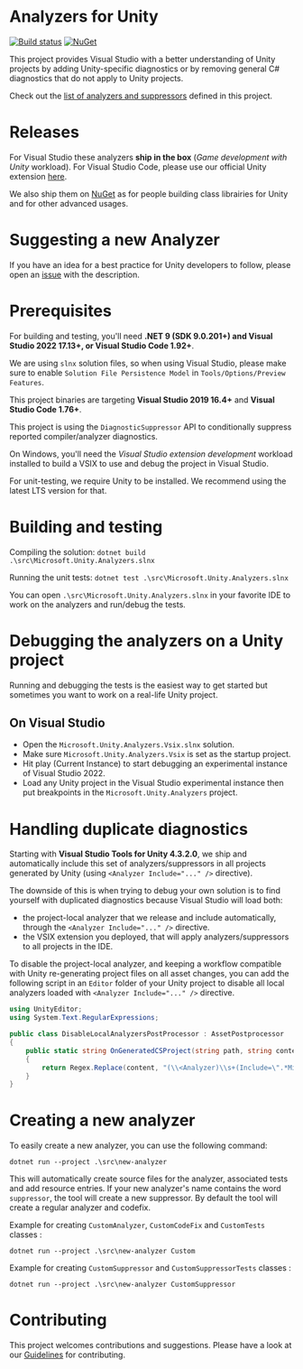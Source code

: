 # Analyzers for Unity

[![Build status](https://github.com/microsoft/Microsoft.Unity.Analyzers/workflows/CI/badge.svg)](https://github.com/microsoft/Microsoft.Unity.Analyzers/actions?query=workflow%3ACI)
[![NuGet](https://img.shields.io/nuget/v/Microsoft.Unity.Analyzers.svg)](https://nuget.org/packages/Microsoft.Unity.Analyzers)

This project provides Visual Studio with a better understanding of Unity projects by adding Unity-specific diagnostics or by removing general C# diagnostics that do not apply to Unity projects.

Check out the [list of analyzers and suppressors](doc/index.md) defined in this project.

# Releases

For Visual Studio these analyzers **ship in the box** (_Game development with Unity_ workload). For Visual Studio Code, please use our official Unity extension [here](https://marketplace.visualstudio.com/items?itemName=VisualStudioToolsForUnity.vstuc).

We also ship them on [NuGet](https://nuget.org/packages/Microsoft.Unity.Analyzers) as for people building class librairies for Unity and for other advanced usages.

# Suggesting a new Analyzer

If you have an idea for a best practice for Unity developers to follow, please open an [issue](https://github.com/microsoft/Microsoft.Unity.Analyzers/issues/new?template=Feature_request.md) with the description.

# Prerequisites

For building and testing, you'll need **.NET 9 (SDK 9.0.201+) and Visual Studio 2022 17.13+, or Visual Studio Code 1.92+**.

We are using `slnx` solution files, so when using Visual Studio, please make sure to enable `Solution File Persistence Model` in `Tools/Options/Preview Features`.

This project binaries are targeting **Visual Studio 2019 16.4+** and **Visual Studio Code 1.76+**.

This project is using the `DiagnosticSuppressor` API to conditionally suppress reported compiler/analyzer diagnostics.

On Windows, you'll need the _Visual Studio extension development_ workload installed to build a VSIX to use and debug the project in Visual Studio.

For unit-testing, we require Unity to be installed. We recommend using the latest LTS version for that.

# Building and testing

Compiling the solution:
`dotnet build .\src\Microsoft.Unity.Analyzers.slnx`

Running the unit tests:
`dotnet test .\src\Microsoft.Unity.Analyzers.slnx`

You can open `.\src\Microsoft.Unity.Analyzers.slnx` in your favorite IDE to work on the analyzers and run/debug the tests.

# Debugging the analyzers on a Unity project

Running and debugging the tests is the easiest way to get started but sometimes you want to work on a real-life Unity project.

## On Visual Studio

- Open the `Microsoft.Unity.Analyzers.Vsix.slnx` solution.
- Make sure `Microsoft.Unity.Analyzers.Vsix` is set as the startup project.
- Hit play (Current Instance) to start debugging an experimental instance of Visual Studio 2022.
- Load any Unity project in the Visual Studio experimental instance then put breakpoints in the `Microsoft.Unity.Analyzers` project.

# Handling duplicate diagnostics 

Starting with **Visual Studio Tools for Unity 4.3.2.0**, we ship and automatically include this set of analyzers/suppressors in all projects generated by Unity (using `<Analyzer Include="..." />` directive).

The downside of this is when trying to debug your own solution is to find yourself with duplicated diagnostics because Visual Studio will load both:
- the project-local analyzer that we release and include automatically, through the `<Analyzer Include="..." />` directive. 
- the VSIX extension you deployed, that will apply analyzers/suppressors to all projects in the IDE.

To disable the project-local analyzer, and keeping a workflow compatible with Unity re-generating project files on all asset changes, you can add the following script in an `Editor` folder of your Unity project to disable all local analyzers loaded with `<Analyzer Include="..." />` directive.

```csharp
using UnityEditor;
using System.Text.RegularExpressions;

public class DisableLocalAnalyzersPostProcessor : AssetPostprocessor
{
	public static string OnGeneratedCSProject(string path, string content)
	{
		return Regex.Replace(content, "(\\<Analyzer)\\s+(Include=\".*Microsoft\\.Unity\\.Analyzers\\.dll\")", "$1 Condition=\"false\" $2");
	}
}
```

# Creating a new analyzer 

To easily create a new analyzer, you can use the following command:

`dotnet run --project .\src\new-analyzer`

This will automatically create source files for the analyzer, associated tests and add resource entries. If your new analyzer's name contains the word `suppressor`, the tool will create a new suppressor. By default the tool will create a regular analyzer and codefix.

Example for creating `CustomAnalyzer`, `CustomCodeFix` and `CustomTests` classes :

`dotnet run --project .\src\new-analyzer Custom`

Example for creating `CustomSuppressor` and `CustomSuppressorTests` classes :

`dotnet run --project .\src\new-analyzer CustomSuppressor`

# Contributing

This project welcomes contributions and suggestions.
Please have a look at our [Guidelines](CONTRIBUTING.md) for contributing.
